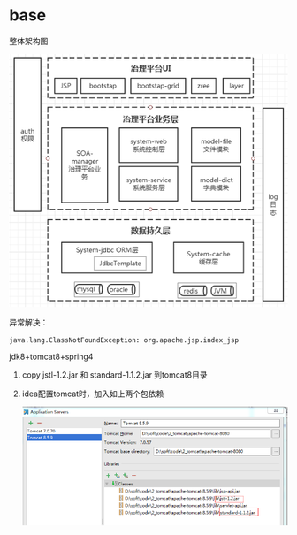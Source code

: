 base
====

整体架构图

![image](https://github.com/fywxin/base/blob/master/doc/img/architecture%3B.png)

异常解决：

```
java.lang.ClassNotFoundException: org.apache.jsp.index_jsp
```

jdk8+tomcat8+spring4

1. copy  jstl-1.2.jar 和 standard-1.1.2.jar 到tomcat8目录

2. idea配置tomcat时，加入如上两个包依赖

   ![image](https://github.com/fywxin/base/blob/develop-jdk8/doc/img/jsp.png)
